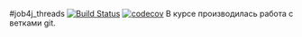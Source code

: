 #job4j_threads
[![Build Status](https://travis-ci.com/AshleySunsine/job4j_threads.svg?branch=master)](https://travis-ci.com/AshleySunsine/job4j_threads)
[![codecov](https://codecov.io/gh/AshleySunsine/job4j_threads/branch/master/graph/badge.svg?token=7YN4NAMMLN)](https://codecov.io/gh/AshleySunsine/job4j_threads)
В курсе производилась работа с ветками git.